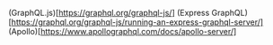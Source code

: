 (GraphQL.js)[https://graphql.org/graphql-js/]
(Express GraphQL)[https://graphql.org/graphql-js/running-an-express-graphql-server/]
(Apollo)[https://www.apollographql.com/docs/apollo-server/]